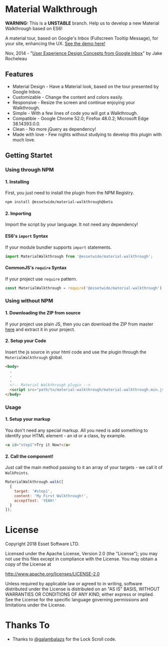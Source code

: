 # Material Walkthrough
**WARNING:** This is a **UNSTABLE** branch. Help us to develop a new Material Walkthrough based on ES6!

A material tour, based on Google's Inbox (Fullscreen Tooltip Message), for your site, enhancing the UX.
[See the demo here!](https://essetwide.github.io/material-walkthrough/)

Nov, 2014 - "[User Experience Design Concepts from Google Inbox](http://spyrestudios.com/ux-design-from-google-inbox/)" by Jake Rocheleau

## Features
* Material Design - Have a Material look, based on the tour presented by Google Inbox.
* Customizable - Change the content and colors easily.
* Responsive - Resize the screen and continue enjoying your Walkthrough.
* Simple - With a few lines of code you will got a Walkthrough.
* Compatible - Google Chrome 52.0; Firefox 48.0.2; Microsoft Edge 38.14393.0.0.
* Clean - No more jQuery as dependency!
* Made with love - Few nights without studying to develop this plugin with much love. 

## Getting Startet
### Using through NPM

#### 1. Installing
First, you just need to install the plugin from the NPM Registry.
```bash
npm install @essetwide/material-walkthrough@beta
```

#### 2. Importing
Import the script by your language. It not need any dependency!
#### ES6's `import` Syntax
If your module bundler supports `import` statements.
```js
import MaterialWalkthrough from '@essetwide/material-walkthrough';
```

#### CommonJS's `require` Syntax
If your project use `require` pattern.
```js
const MaterialWalkthrough = require('@essetwide/material-walkthrough');
```

### Using without NPM

#### 1. Downloading the ZIP from source
If your project use plain JS, then you can download the ZIP from master [here](https://github.com/essetwide/material-walkthrough/archive/master.zip) and extract it in your project.

#### 2. Setup your Code
Insert the js source in your html code and use the plugin through the `MaterialWalkthrough` global.
```html
<body>
  .
  .
  .
  <!-- Material Walkthrough plugin -->
  <script src="path/to/material-walkthrough/material-walkthrough.min.js"></script>
</body>
```

### Usage
#### 1. Setup your markup
You don't need any special markup. All you need is add something to identify your HTML element - an id or a class, by example.
```html
<a id="step1">Try it Now!</a>
```
#### 2. Call the component!
Just call the main method passing to it an array of your targets - we call it of `WalkPoints`.
```js
MaterialWalkthrough.walk([
  {
    target: '#step1',
    content: 'My First Walkthrough!',
    acceptText: 'YEAH!'
  }
]);
```
# License
  Copyright 2018 Esset Software LTD.
 
  Licensed under the Apache License, Version 2.0 (the "License");
  you may not use this files except in compliance with the License.
  You may obtain a copy of the License at
 
  http://www.apache.org/licenses/LICENSE-2.0
 
  Unless required by applicable law or agreed to in writing, software
  distributed under the License is distributed on an "AS IS" BASIS,
  WITHOUT WARRANTIES OR CONDITIONS OF ANY KIND, either express or implied.
  See the License for the specific language governing permissions and
  limitations under the License.
  
# Thanks To
* Thanks to [@galambalazs](https://github.com/galambalazs) for the Lock Scroll code. 
